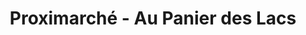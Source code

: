 ---
title: "Proximarché - Au Panier des Lacs"
url: /monnet-la-ville/proximarche-au-panier-des-lacs/
shop: Lebensmittel
---